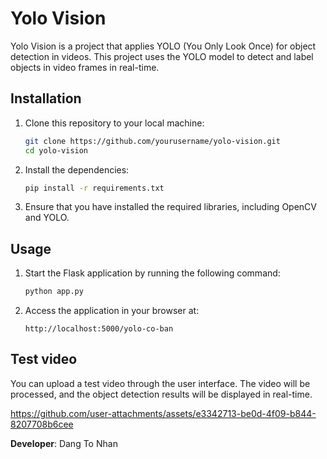 # Yolo Vision

Yolo Vision is a project that applies YOLO (You Only Look Once) for object detection in videos. This project uses the YOLO model to detect and label objects in video frames in real-time.

## Installation

1. Clone this repository to your local machine:

    ```bash
    git clone https://github.com/yourusername/yolo-vision.git
    cd yolo-vision
    ```

2. Install the dependencies:

    ```bash
    pip install -r requirements.txt
    ```

3. Ensure that you have installed the required libraries, including OpenCV and YOLO.

## Usage

1. Start the Flask application by running the following command:

    ```bash
    python app.py
    ```

2. Access the application in your browser at:

    ```
    http://localhost:5000/yolo-co-ban
    ```

## Test video

You can upload a test video through the user interface. The video will be processed, and the object detection results will be displayed in real-time.

https://github.com/user-attachments/assets/e3342713-be0d-4f09-b844-8207708b6cee

**Developer**: Dang To Nhan

